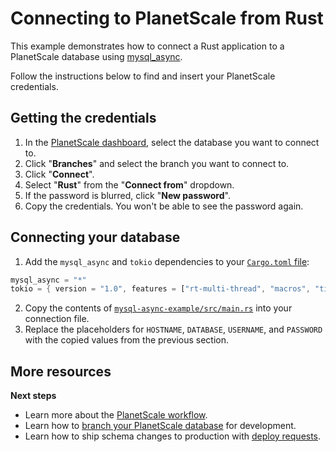 # Connecting to PlanetScale from Rust

This example demonstrates how to connect a Rust application to a PlanetScale database using [mysql_async](mysql-async-example/src/main.rs).

Follow the instructions below to find and insert your PlanetScale credentials.

## Getting the credentials

1. In the [PlanetScale dashboard](https://app.planetscale.com), select the database you want to connect to.
2. Click "**Branches**" and select the branch you want to connect to.
3. Click "**Connect**".
4. Select "**Rust**" from the "**Connect from**" dropdown.
5. If the password is blurred, click "**New password**".
6. Copy the credentials. You won't be able to see the password again.

## Connecting your database

1. Add the `mysql_async` and `tokio` dependencies to your [`Cargo.toml` file](https://github.com/planetscale/examples/blob/main/rust/mysql-async-example/Cargo.toml):
```rust
mysql_async = "*"
tokio = { version = "1.0", features = ["rt-multi-thread", "macros", "time"] }
```
2. Copy the contents of [`mysql-async-example/src/main.rs`](https://github.com/planetscale/examples/blob/main/rust/mysql-async-example/src/main.rs) into your connection file.
3. Replace the placeholders for `HOSTNAME`, `DATABASE`, `USERNAME`, and `PASSWORD` with the copied values from the previous section.

## More resources

**Next steps**

- Learn more about the [PlanetScale workflow](https://docs.planetscale.com/concepts/planetscale-workflow).
- Learn how to [branch your PlanetScale database](https://docs.planetscale.com/concepts/branching) for development.
- Learn how to ship schema changes to production with [deploy requests](https://docs.planetscale.com/concepts/deploy-requests).